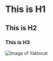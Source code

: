 # This is H1
## This is H2
### This is H3
![Image of Yaktocat](https://octodex.github.com/images/yaktocat.png)
